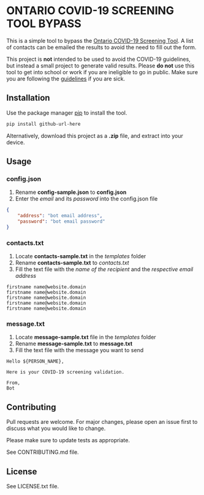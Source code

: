 # ONTARIO COVID-19 SCREENING TOOL BYPASS

This is a simple tool to bypass the [Ontario COVID-19 Screening Tool](https://covid-19.ontario.ca/school-screening/). A list of contacts can be emailed the results to avoid the need to fill out the form. 

This project is **not** intended to be used to avoid the COVID-19 guidelines, but instead a small project to generate valid results. Please **do not** use this tool to get into school or work if you are ineligible to go in public. Make sure you are following the [guidelines](https://covid-19.ontario.ca/) if you are sick.

## Installation

Use the package manager [pip](https://pip.pypa.io/en/stable/) to install the tool.

```bash
pip install github-url-here
```

Alternatively, download this project as a **.zip** file, and extract into your device.

## Usage

### config.json
1. Rename **config-sample.json** to **config.json**
2. Enter the *email* and its *password* into the config.json file

```json
{
    "address": "bot email address",
    "password": "bot email password"
}
```

### contacts.txt
1. Locate **contacts-sample.txt** in the *templates* folder
2. Rename **contacts-sample.txt** to *contacts.txt*
3. Fill the text file with the *name of the recipient* and the *respective email address*

```
firstname name@website.domain
firstname name@website.domain
firstname name@website.domain
firstname name@website.domain
firstname name@website.domain
```

### message.txt
1. Locate **message-sample.txt** file in the *templates* folder
2. Rename **message-sample.txt** to **message.txt**
3. Fill the text file with the message you want to send

```
Hello ${PERSON_NAME},

Here is your COVID-19 screening validation.

From,
Bot
```

## Contributing
Pull requests are welcome. For major changes, please open an issue first to discuss what you would like to change.

Please make sure to update tests as appropriate.

See CONTRIBUTING.md file.

## License
See LICENSE.txt file.